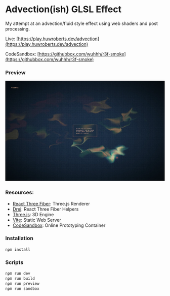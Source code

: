 # Advection(ish) GLSL Effect 

My attempt at an advection/fluid style effect using web shaders and post processing.

Live: [https://play.huwroberts.dev/advection](https://play.huwroberts.dev/advection)

CodeSandbox: [https://githubbox.com/wuhhh/r3f-smoke](https://githubbox.com/wuhhh/r3f-smoke)

### Preview

![Preview](/public/images/preview.webp)

### Resources:

- [React Three Fiber](https://docs.pmnd.rs/react-three-fiber/): Three.js Renderer
- [Drei](https://github.com/pmndrs/drei): React Three Fiber Helpers
- [Three.js](https://threejs.org/docs/index.html#manual/en/introduction/Creating-a-scene): 3D Engine
- [Vite](https://vitejs.dev/guide/): Static Web Server
- [CodeSandbox](https://codesandbox.io/docs/configuration): Online Prototyping Container 

### Installation

```
npm install
```

### Scripts

```
npm run dev
npm run build
npm run preview
npm run sandbox
```

